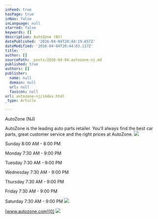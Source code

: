 ```yaml
---
inFeed: true
hasPage: true
inNav: false
inLanguage: null
starred: false
keywords: []
description: AutoZone (NJ)
datePublished: '2016-04-04T20:44:19.857Z'
dateModified: '2016-04-04T20:44:03.117Z'
title: ''
author: []
sourcePath: _posts/2016-04-04-autozone-nj.md
published: true
authors: []
publisher:
  name: null
  domain: null
  url: null
  favicon: null
url: autozone-nj/index.html
_type: Article

---
```

AutoZone (NJ)

AutoZone is the leading auto parts retailer. You'll always find the best car parts, great customer service and the right prices at AutoZone.
![](https://the-grid-user-content.s3-us-west-2.amazonaws.com/4006cd86-8822-4ed1-b95f-e2e5b5db8e85.jpg)

Sunday 8:00 AM - 8:00 PM 

Monday 7:30 AM - 9:00 PM 

Tuesday 7:30 AM - 9:00 PM 

Wednesday 7:30 AM - 9:00 PM 

Thursday 7:30 AM - 9:00 PM 

Friday 7:30 AM - 9:00 PM 

Saturday 7:30 AM - 9:00 PM
![](https://the-grid-user-content.s3-us-west-2.amazonaws.com/cf56e523-ee74-4d02-a404-7341f5e46368.jpg)

[www.autozone.com][0]
![](https://the-grid-user-content.s3-us-west-2.amazonaws.com/c6d68aea-7539-4d74-aae3-d530fee1c263.jpg)

[0]: http://www.autozone.com/